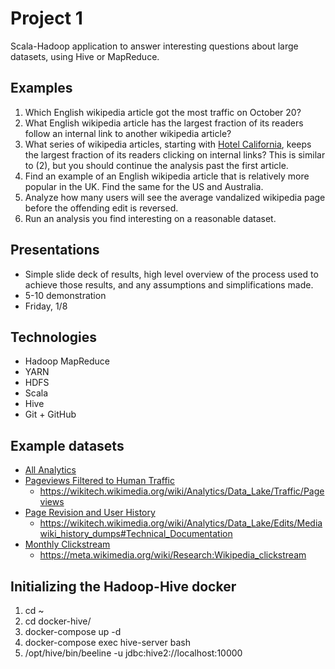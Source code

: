 # Project 1
Scala-Hadoop application to answer interesting questions about large datasets, using Hive or MapReduce.

## Examples
1. Which English wikipedia article got the most traffic on October 20?
2. What English wikipedia article has the largest fraction of its readers follow an internal link to another wikipedia article?
3. What series of wikipedia articles, starting with [Hotel California](https://en.wikipedia.org/wiki/Hotel_California), keeps the largest fraction of its readers clicking on internal links?  This is similar to (2), but you should continue the analysis past the first article.
4. Find an example of an English wikipedia article that is relatively more popular in the UK.  Find the same for the US and Australia.
5. Analyze how many users will see the average vandalized wikipedia page before the offending edit is reversed.
6. Run an analysis you find interesting on a reasonable dataset.

## Presentations
- Simple slide deck of results, high level overview of the process used to achieve those results, and any assumptions and simplifications made.
- 5-10 demonstration
- Friday, 1/8

## Technologies
- Hadoop MapReduce
- YARN
- HDFS
- Scala
- Hive
- Git + GitHub

## Example datasets
- [All Analytics](https://dumps.wikimedia.org/other/analytics/)
- [Pageviews Filtered to Human Traffic](https://dumps.wikimedia.org/other/pageviews/readme.html)
  - https://wikitech.wikimedia.org/wiki/Analytics/Data_Lake/Traffic/Pageviews
- [Page Revision and User History](https://dumps.wikimedia.org/other/mediawiki_history/readme.html)
  - https://wikitech.wikimedia.org/wiki/Analytics/Data_Lake/Edits/Mediawiki_history_dumps#Technical_Documentation
- [Monthly Clickstream](https://dumps.wikimedia.org/other/clickstream/readme.html)
  - https://meta.wikimedia.org/wiki/Research:Wikipedia_clickstream

## Initializing the Hadoop-Hive docker
1. cd ~
2. cd docker-hive/
3. docker-compose up -d
4. docker-compose exec hive-server bash
5. /opt/hive/bin/beeline -u jdbc:hive2://localhost:10000
  